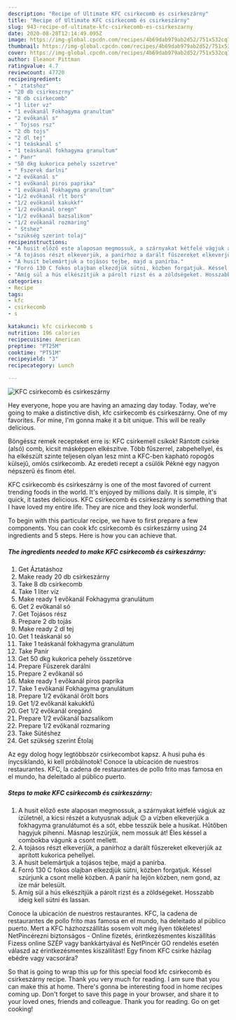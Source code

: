 ```yaml
---
description: "Recipe of Ultimate KFC csirkecomb és csirkeszárny"
title: "Recipe of Ultimate KFC csirkecomb és csirkeszárny"
slug: 943-recipe-of-ultimate-kfc-csirkecomb-es-csirkeszarny
date: 2020-08-28T12:14:49.095Z
image: https://img-global.cpcdn.com/recipes/4b69dab979ab2d52/751x532cq70/kfc-csirkecomb-es-csirkeszarny-recept-foto.jpg
thumbnail: https://img-global.cpcdn.com/recipes/4b69dab979ab2d52/751x532cq70/kfc-csirkecomb-es-csirkeszarny-recept-foto.jpg
cover: https://img-global.cpcdn.com/recipes/4b69dab979ab2d52/751x532cq70/kfc-csirkecomb-es-csirkeszarny-recept-foto.jpg
author: Eleanor Pittman
ratingvalue: 4.7
reviewcount: 47720
recipeingredient:
- " ztatshoz"
- "20 db csirkeszrny"
- "8 db csirkecomb"
- "1 liter vz"
- "1 evőkanál Fokhagyma granultum"
- "2 evőkanál s"
- " Tojsos rsz"
- "2 db tojs"
- "2 dl tej"
- "1 teáskanál s"
- "1 teáskanál fokhagyma granultum"
- " Panr"
- "50 dkg kukorica pehely sszetrve"
- " Fszerek darlni"
- "2 evőkanál s"
- "1 evőkanál piros paprika"
- "1 evőkanál Fokhagyma granultum"
- "1/2 evőkanál rlt bors"
- "1/2 evőkanál kakukkf"
- "1/2 evőkanál oregn"
- "1/2 evőkanál bazsalikom"
- "1/2 evőkanál rozmaring"
- " Stshez"
- "szükség szerint tolaj"
recipeinstructions:
- "A husit előző este alaposan megmossuk, a szárnyakat kétfelé vágjuk az ízületnél, a kicsi részét a kutyusnak adjuk 😉 a vízben elkeverjük a fokhagyma granulátumot és a sót, ebbe tesszük bele a husikat. Hűtőben hagyjuk pihenni. Másnap leszűrjük, nem mossuk át! Éles késsel a combokba vágunk a csont mellett."
- "A tojásos részt elkeverjük, a panírhoz a darált fűszereket elkeverjük az aprított kukorica pehellyel."
- "A husit belemártjuk a tojásos tejbe, majd a panírba."
- "Forró 130 C fokos olajban elkezdjük sütni, közben forgatjuk. Késsel szúrjunk a csont mellé közben. A panír ha lejön közben, nem gond, az íze már belesült."
- "Amíg sül a hús elkészítjük a párolt rizst és a zöldségeket. Hosszabb ideig kell sütni és lassan."
categories:
- Recipe
tags:
- kfc
- csirkecomb
- s

katakunci: kfc csirkecomb s 
nutrition: 196 calories
recipecuisine: American
preptime: "PT25M"
cooktime: "PT51M"
recipeyield: "3"
recipecategory: Lunch

---
```



![KFC csirkecomb és csirkeszárny](https://img-global.cpcdn.com/recipes/4b69dab979ab2d52/751x532cq70/kfc-csirkecomb-es-csirkeszarny-recept-foto.jpg)

Hey everyone, hope you are having an amazing day today. Today, we're going to make a distinctive dish, kfc csirkecomb és csirkeszárny. One of my favorites. For mine, I'm gonna make it a bit unique. This will be really delicious.

Böngéssz remek recepteket erre is: KFC csirkemell csíkok! Rántott csirke (alsó) comb, kicsit másképpen elkészítve. Több fűszerrel, zabpehellyel, és ha elkészült szinte teljesen olyan lesz mint a KFC-ben kapható ropogós külsejű, omlós csirkecomb. Az eredeti recept a csülök Pékné egy nagyon népszerű és finom étel.

KFC csirkecomb és csirkeszárny is one of the most favored of current trending foods in the world. It's enjoyed by millions daily. It is simple, it's quick, it tastes delicious. KFC csirkecomb és csirkeszárny is something that I have loved my entire life. They are nice and they look wonderful.


To begin with this particular recipe, we have to first prepare a few components. You can cook kfc csirkecomb és csirkeszárny using 24 ingredients and 5 steps. Here is how you can achieve that.

<!--inarticleads1-->

##### The ingredients needed to make KFC csirkecomb és csirkeszárny:

1. Get  Áztatáshoz
1. Make ready 20 db csirkeszárny
1. Take 8 db csirkecomb
1. Take 1 liter víz
1. Make ready 1 evőkanál Fokhagyma granulátum
1. Get 2 evőkanál só
1. Get  Tojásos rész
1. Prepare 2 db tojás
1. Make ready 2 dl tej
1. Get 1 teáskanál só
1. Take 1 teáskanál fokhagyma granulátum
1. Take  Panír
1. Get 50 dkg kukorica pehely összetörve
1. Prepare  Fűszerek darálni
1. Prepare 2 evőkanál só
1. Make ready 1 evőkanál piros paprika
1. Take 1 evőkanál Fokhagyma granulátum
1. Prepare 1/2 evőkanál őrölt bors
1. Get 1/2 evőkanál kakukkfű
1. Get 1/2 evőkanál oregánó
1. Prepare 1/2 evőkanál bazsalikom
1. Prepare 1/2 evőkanál rozmaring
1. Take  Sütéshez
1. Get szükség szerint Étolaj


Az egy dolog hogy legtöbbször csirkecombot kapsz. A husi puha és ínycsiklandó, ki kell próbálnotok! Conoce la ubicación de nuestros restaurantes. KFC, la cadena de restaurantes de pollo frito mas famosa en el mundo, ha deleitado al público puerto. 

<!--inarticleads2-->

##### Steps to make KFC csirkecomb és csirkeszárny:

1. A husit előző este alaposan megmossuk, a szárnyakat kétfelé vágjuk az ízületnél, a kicsi részét a kutyusnak adjuk 😉 a vízben elkeverjük a fokhagyma granulátumot és a sót, ebbe tesszük bele a husikat. Hűtőben hagyjuk pihenni. Másnap leszűrjük, nem mossuk át! Éles késsel a combokba vágunk a csont mellett.
1. A tojásos részt elkeverjük, a panírhoz a darált fűszereket elkeverjük az aprított kukorica pehellyel.
1. A husit belemártjuk a tojásos tejbe, majd a panírba.
1. Forró 130 C fokos olajban elkezdjük sütni, közben forgatjuk. Késsel szúrjunk a csont mellé közben. A panír ha lejön közben, nem gond, az íze már belesült.
1. Amíg sül a hús elkészítjük a párolt rizst és a zöldségeket. Hosszabb ideig kell sütni és lassan.


Conoce la ubicación de nuestros restaurantes. KFC, la cadena de restaurantes de pollo frito mas famosa en el mundo, ha deleitado al público puerto. Mert a KFC házhozszállítás sosem volt még ilyen tökéletes! NetPincérezni biztonságos - Online fizetés, érintkezésmentes kiszállítás Fizess online SZÉP vagy bankkártyával és NetPincér GO rendelés esetén válaszd az érintkezésmentes kiszállítást! Egy finom KFC csirke házilag ebédre vagy vacsorára? 

So that is going to wrap this up for this special food kfc csirkecomb és csirkeszárny recipe. Thank you very much for reading. I am sure that you can make this at home. There's gonna be interesting food in home recipes coming up. Don't forget to save this page in your browser, and share it to your loved ones, friends and colleague. Thank you for reading. Go on get cooking!
